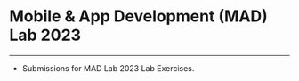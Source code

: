 # Mobile & App Development (MAD) Lab 2023
----------------------------------------------------------------
* Submissions for MAD Lab 2023 Lab Exercises.
